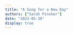 ```yaml
---
title: "A Song for a New Day"
authors: ["Sarah Pinsker"]
date: "2023-05-30"
display: true
---
```


<!-- Your comments or review here -->

